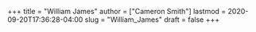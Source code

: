+++
title = "William James"
author = ["Cameron Smith"]
lastmod = 2020-09-20T17:36:28-04:00
slug = "William_James"
draft = false
+++
